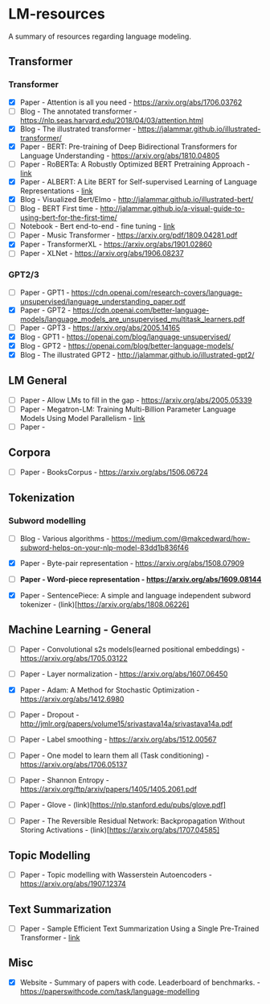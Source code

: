 # LM-resources
A summary of resources regarding language modeling.

## Transformer
### Transformer
- [x] Paper - Attention is all you need - https://arxiv.org/abs/1706.03762  
- [ ] Blog - The annotated transformer - https://nlp.seas.harvard.edu/2018/04/03/attention.html
- [x] Blog - The illustrated transformer - https://jalammar.github.io/illustrated-transformer/
- [x] Paper - BERT: Pre-training of Deep Bidirectional Transformers for Language Understanding - https://arxiv.org/abs/1810.04805
- [ ] Paper - RoBERTa: A Robustly Optimized BERT Pretraining Approach - [link](https://arxiv.org/abs/1907.11692)
- [x] Paper - ALBERT: A Lite BERT for Self-supervised Learning of Language Representations - [link](https://arxiv.org/abs/1909.11942) 
- [x] Blog - Visualized Bert/Elmo - http://jalammar.github.io/illustrated-bert/
- [ ] Blog - BERT First time - http://jalammar.github.io/a-visual-guide-to-using-bert-for-the-first-time/
- [ ] Notebook - Bert end-to-end - fine tuning - [link](https://colab.research.google.com/github/tensorflow/tpu/blob/master/tools/colab/bert_finetuning_with_cloud_tpus.ipynb#scrollTo=7wzwke0sxS6W)
- [ ] Paper - Music Transformer - https://arxiv.org/pdf/1809.04281.pdf
- [x] Paper - TransformerXL - https://arxiv.org/abs/1901.02860
- [ ] Paper - XLNet - https://arxiv.org/abs/1906.08237

### GPT2/3
- [ ] Paper - GPT1 - https://cdn.openai.com/research-covers/language-unsupervised/language_understanding_paper.pdf
- [x] Paper - GPT2 - https://cdn.openai.com/better-language-models/language_models_are_unsupervised_multitask_learners.pdf
- [ ] Paper - GPT3 - https://arxiv.org/abs/2005.14165
- [x] Blog - GPT1 - https://openai.com/blog/language-unsupervised/
- [x] Blog - GPT2 - https://openai.com/blog/better-language-models/
- [x] Blog - The illustrated GPT2 - http://jalammar.github.io/illustrated-gpt2/

## LM General
- [ ] Paper - Allow LMs to fill in the gap - https://arxiv.org/abs/2005.05339
- [ ] Paper - Megatron-LM: Training Multi-Billion Parameter Language Models Using Model Parallelism - [link](https://arxiv.org/abs/1909.08053)
- [ ] Paper - 

## Corpora
- [ ] Paper - BooksCorpus - https://arxiv.org/abs/1506.06724

## Tokenization
### Subword modelling
- [ ] Blog - Various algorithms - https://medium.com/@makcedward/how-subword-helps-on-your-nlp-model-83dd1b836f46
- [x] Paper - Byte-pair representation - https://arxiv.org/abs/1508.07909  
- [ ] **Paper - Word-piece representation - https://arxiv.org/abs/1609.08144**
- [x] Paper - SentencePiece: A simple and language independent subword tokenizer - (link)[https://arxiv.org/abs/1808.06226]


## Machine Learning - General
- [ ] Paper - Convolutional s2s models(learned positional embeddings) - https://arxiv.org/abs/1705.03122
- [ ] Paper - Layer normalization - https://arxiv.org/abs/1607.06450
- [x] Paper - Adam: A Method for Stochastic Optimization - https://arxiv.org/abs/1412.6980
- [ ] Paper - Dropout - http://jmlr.org/papers/volume15/srivastava14a/srivastava14a.pdf
- [ ] Paper - Label smoothing - https://arxiv.org/abs/1512.00567
- [ ] Paper - One model to learn them all (Task conditioning) - https://arxiv.org/abs/1706.05137
- [ ] Paper - Shannon Entropy - https://arxiv.org/ftp/arxiv/papers/1405/1405.2061.pdf
- [ ] Paper - Glove - (link)[https://nlp.stanford.edu/pubs/glove.pdf]
- [ ] Paper - The Reversible Residual Network: Backpropagation Without Storing Activations - (link)[https://arxiv.org/abs/1707.04585]


## Topic Modelling
- [ ] Paper - Topic modelling with Wasserstein Autoencoders - https://arxiv.org/abs/1907.12374

## Text Summarization
- [ ] Paper - Sample Efficient Text Summarization Using a Single Pre-Trained Transformer - [link](https://arxiv.org/abs/1905.08836)


## Misc
- [x] Website - Summary of papers with code. Leaderboard of benchmarks. - https://paperswithcode.com/task/language-modelling
